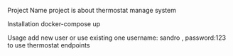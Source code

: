 Project Name
project is about thermostat manage system

Installation
docker-compose up

Usage
add new user or use existing one username: sandro , password:123
to use thermostat endpoints